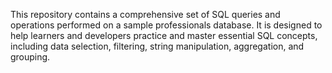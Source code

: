 This repository contains a comprehensive set of SQL queries and operations performed on a sample professionals database. It is designed to help learners and developers practice and master essential SQL concepts, including data selection, filtering, string manipulation, aggregation, and grouping.
